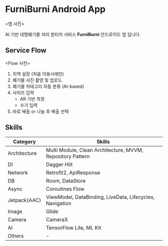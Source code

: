 # FurniBurni Android App

<앱 사진>

AI 기반 대형폐기물 처리 원터치 서비스 **FurniBurni** 안드로이드 앱 입니다.


## Service Flow

<Flow 사진>

1. 지역 설정 (처음 이용시에만)
2. 폐기물 사진 촬영 및 업로드
3. 폐기물 카테고리 자동 분류 (AI-based)
4. 사이즈 입력
   - AR 기반 측정
   - 수기 입력
5. 바로 배출 or 나눔 후 배출 선택


## Skills

| Category     | Skills                                                     |
|--------------|------------------------------------------------------------|
| Architecture | Multi Module, Clean Architecture, MVVM, Repository Pattern |
| DI           | Dagger Hilt                                                |
| Network      | Retrofit2, ApiResponse                                     |
| DB           | Room, DataStore                                            |
| Async        | Coroutines Flow                                            |
| Jetpack(AAC) | ViewModel, DataBinding, LiveData, Lifecycles, Navigation   |
| Image        | Glide                                                      |
| Camera       | CameraX                                                    |
| AI           | TensorFlow Lite, ML Kit                                    |
| Others       | -                                                          |
